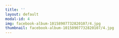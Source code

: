 ```yaml
---
title: ''
layout: default
modal-id: 4
img: facebook-album-10158907732820107/4.jpg
thumbnail: facebook-album-10158907732820107/4.jpg
---
```

